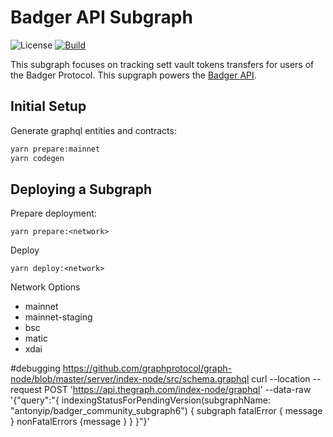 # Badger API Subgraph

![License](https://img.shields.io/badge/license-MIT-green)
[![Build](https://github.com/axejintao/badger-dao/actions/workflows/build.yml/badge.svg)](https://github.com/axejintao/badger-dao/actions/workflows/build.yml)

This subgraph focuses on tracking sett vault tokens transfers for users of the Badger Protocol.
This supgraph powers the [Badger API](http://docs.badger.finance/).

## Initial Setup

Generate graphql entities and contracts:

```bash
yarn prepare:mainnet
yarn codegen
```

## Deploying a Subgraph

Prepare deployment:

```
yarn prepare:<network>
```

Deploy

```
yarn deploy:<network>
```

Network Options

- mainnet
- mainnet-staging
- bsc
- matic
- xdai

#debugging
https://github.com/graphprotocol/graph-node/blob/master/server/index-node/src/schema.graphql
curl --location --request POST 'https://api.thegraph.com/index-node/graphql'  --data-raw '{"query":"{ indexingStatusForPendingVersion(subgraphName: \"antonyip/badger_community_subgraph6\") { subgraph fatalError { message } nonFatalErrors {message } } }"}'